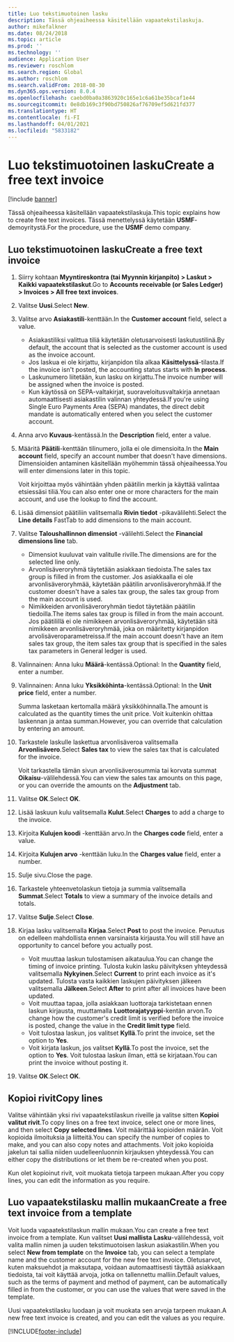 ```yaml
---
title: Luo tekstimuotoinen lasku
description: Tässä ohjeaiheessa käsitellään vapaatekstilaskuja.
author: mikefalkner
ms.date: 08/24/2018
ms.topic: article
ms.prod: ''
ms.technology: ''
audience: Application User
ms.reviewer: roschlom
ms.search.region: Global
ms.author: roschlom
ms.search.validFrom: 2018-08-30
ms.dyn365.ops.version: 8.0.4
ms.openlocfilehash: caebd0ba0a3863920c165e1c6a61be35bcaf1e44
ms.sourcegitcommit: 0e8db169c3f90bd750826af76709ef5d621fd377
ms.translationtype: HT
ms.contentlocale: fi-FI
ms.lasthandoff: 04/01/2021
ms.locfileid: "5833182"
---
```

# <a name="create-a-free-text-invoice"></a><span data-ttu-id="dec84-103">Luo tekstimuotoinen lasku</span><span class="sxs-lookup"><span data-stu-id="dec84-103">Create a free text invoice</span></span>

[!include [banner](../includes/banner.md)]

<span data-ttu-id="dec84-104">Tässä ohjeaiheessa käsitellään vapaatekstilaskuja.</span><span class="sxs-lookup"><span data-stu-id="dec84-104">This topic explains how to create free text invoices.</span></span> <span data-ttu-id="dec84-105">Tässä menettelyssä käytetään **USMF**-demoyritystä.</span><span class="sxs-lookup"><span data-stu-id="dec84-105">For the procedure, use the **USMF** demo company.</span></span>

## <a name="create-a-free-text-invoice"></a><span data-ttu-id="dec84-106">Luo tekstimuotoinen lasku</span><span class="sxs-lookup"><span data-stu-id="dec84-106">Create a free text invoice</span></span>

1. <span data-ttu-id="dec84-107">Siirry kohtaan **Myyntireskontra (tai Myynnin kirjanpito) \> Laskut \> Kaikki vapaatekstilaskut**.</span><span class="sxs-lookup"><span data-stu-id="dec84-107">Go to **Accounts receivable (or Sales Ledger) \> Invoices \> All free text invoices**.</span></span>
2. <span data-ttu-id="dec84-108">Valitse **Uusi**.</span><span class="sxs-lookup"><span data-stu-id="dec84-108">Select **New**.</span></span>
3. <span data-ttu-id="dec84-109">Valitse arvo **Asiakastili**-kenttään.</span><span class="sxs-lookup"><span data-stu-id="dec84-109">In the **Customer account** field, select a value.</span></span>

    * <span data-ttu-id="dec84-110">Asiakastiliksi valittua tiliä käytetään oletusarvoisesti laskutustilinä.</span><span class="sxs-lookup"><span data-stu-id="dec84-110">By default, the account that is selected as the customer account is used as the invoice account.</span></span>
    * <span data-ttu-id="dec84-111">Jos laskua ei ole kirjattu, kirjanpidon tila alkaa **Käsittelyssä**-tilasta.</span><span class="sxs-lookup"><span data-stu-id="dec84-111">If the invoice isn't posted, the accounting status starts with **In process**.</span></span>
    * <span data-ttu-id="dec84-112">Laskunumero liitetään, kun lasku on kirjattu.</span><span class="sxs-lookup"><span data-stu-id="dec84-112">The invoice number will be assigned when the invoice is posted.</span></span>
    * <span data-ttu-id="dec84-113">Kun käytössä on SEPA-valtakirjat, suoraveloitusvaltakirja annetaan automaattisesti asiakastilin valinnan yhteydessä.</span><span class="sxs-lookup"><span data-stu-id="dec84-113">If you're using Single Euro Payments Area (SEPA) mandates, the direct debit mandate is automatically entered when you select the customer account.</span></span>

4. <span data-ttu-id="dec84-114">Anna arvo **Kuvaus**-kentässä.</span><span class="sxs-lookup"><span data-stu-id="dec84-114">In the **Description** field, enter a value.</span></span>
5. <span data-ttu-id="dec84-115">Määritä **Päätili**-kenttään tilinumero, jolla ei ole dimensioita.</span><span class="sxs-lookup"><span data-stu-id="dec84-115">In the **Main account** field, specify an account number that doesn't have dimensions.</span></span> <span data-ttu-id="dec84-116">Dimensioiden antaminen käsitellään myöhemmin tässä ohjeaiheessa.</span><span class="sxs-lookup"><span data-stu-id="dec84-116">You will enter dimensions later in this topic.</span></span>

    <span data-ttu-id="dec84-117">Voit kirjoittaa myös vähintään yhden päätilin merkin ja käyttää valintaa etsiessäsi tiliä.</span><span class="sxs-lookup"><span data-stu-id="dec84-117">You can also enter one or more characters for the main account, and use the lookup to find the account.</span></span>

6. <span data-ttu-id="dec84-118">Lisää dimensiot päätiliin valitsemalla **Rivin tiedot** -pikavälilehti.</span><span class="sxs-lookup"><span data-stu-id="dec84-118">Select the **Line details** FastTab to add dimensions to the main account.</span></span>
7. <span data-ttu-id="dec84-119">Valitse **Taloushallinnon dimensiot** -välilehti.</span><span class="sxs-lookup"><span data-stu-id="dec84-119">Select the **Financial dimensions line** tab.</span></span>

    * <span data-ttu-id="dec84-120">Dimensiot kuuluvat vain valitulle riville.</span><span class="sxs-lookup"><span data-stu-id="dec84-120">The dimensions are for the selected line only.</span></span>
    * <span data-ttu-id="dec84-121">Arvonlisäveroryhmä täytetään asiakkaan tiedoista.</span><span class="sxs-lookup"><span data-stu-id="dec84-121">The sales tax group is filled in from the customer.</span></span> <span data-ttu-id="dec84-122">Jos asiakkaalla ei ole arvonlisäveroryhmää, käytetään päätilin arvonlisäveroryhmää.</span><span class="sxs-lookup"><span data-stu-id="dec84-122">If the customer doesn't have a sales tax group, the sales tax group from the main account is used.</span></span>
    * <span data-ttu-id="dec84-123">Nimikkeiden arvonlisäveroryhmän tiedot täytetään päätilin tiedoilla.</span><span class="sxs-lookup"><span data-stu-id="dec84-123">The items sales tax group is filled in from the main account.</span></span> <span data-ttu-id="dec84-124">Jos päätilillä ei ole nimikkeen arvonlisäveroryhmää, käytetään sitä nimikkeen arvonlisäveroryhmää, joka on määritetty kirjanpidon arvolisäveroparametreissa.</span><span class="sxs-lookup"><span data-stu-id="dec84-124">If the main account doesn't have an item sales tax group, the item sales tax group that is specified in the sales tax parameters in General ledger is used.</span></span>

8. <span data-ttu-id="dec84-125">Valinnainen: Anna luku **Määrä**-kentässä.</span><span class="sxs-lookup"><span data-stu-id="dec84-125">Optional: In the **Quantity** field, enter a number.</span></span>
9. <span data-ttu-id="dec84-126">Valinnainen: Anna luku **Yksikköhinta**-kentässä.</span><span class="sxs-lookup"><span data-stu-id="dec84-126">Optional: In the **Unit price** field, enter a number.</span></span>

    <span data-ttu-id="dec84-127">Summa lasketaan kertomalla määrä yksikköhinnalla.</span><span class="sxs-lookup"><span data-stu-id="dec84-127">The amount is calculated as the quantity times the unit price.</span></span> <span data-ttu-id="dec84-128">Voit kuitenkin ohittaa laskennan ja antaa summan.</span><span class="sxs-lookup"><span data-stu-id="dec84-128">However, you can override that calculation by entering an amount.</span></span>

10. <span data-ttu-id="dec84-129">Tarkastele laskulle laskettua arvonlisäveroa valitsemalla **Arvonlisävero**.</span><span class="sxs-lookup"><span data-stu-id="dec84-129">Select **Sales tax** to view the sales tax that is calculated for the invoice.</span></span>

    <span data-ttu-id="dec84-130">Voit tarkastella tämän sivun arvonlisäverosummia tai korvata summat **Oikaisu**-välilehdessä.</span><span class="sxs-lookup"><span data-stu-id="dec84-130">You can view the sales tax amounts on this page, or you can override the amounts on the **Adjustment** tab.</span></span>

11. <span data-ttu-id="dec84-131">Valitse **OK**.</span><span class="sxs-lookup"><span data-stu-id="dec84-131">Select **OK**.</span></span>
12. <span data-ttu-id="dec84-132">Lisää laskuun kulu valitsemalla **Kulut**.</span><span class="sxs-lookup"><span data-stu-id="dec84-132">Select **Charges** to add a charge to the invoice.</span></span>
13. <span data-ttu-id="dec84-133">Kirjoita **Kulujen koodi** -kenttään arvo.</span><span class="sxs-lookup"><span data-stu-id="dec84-133">In the **Charges code** field, enter a value.</span></span>
14. <span data-ttu-id="dec84-134">Kirjoita **Kulujen arvo** -kenttään luku.</span><span class="sxs-lookup"><span data-stu-id="dec84-134">In the **Charges value** field, enter a number.</span></span>
15. <span data-ttu-id="dec84-135">Sulje sivu.</span><span class="sxs-lookup"><span data-stu-id="dec84-135">Close the page.</span></span>
16. <span data-ttu-id="dec84-136">Tarkastele yhteenvetolaskun tietoja ja summia valitsemalla **Summat**.</span><span class="sxs-lookup"><span data-stu-id="dec84-136">Select **Totals** to view a summary of the invoice details and totals.</span></span>
17. <span data-ttu-id="dec84-137">Valitse **Sulje**.</span><span class="sxs-lookup"><span data-stu-id="dec84-137">Select **Close**.</span></span>
18. <span data-ttu-id="dec84-138">Kirjaa lasku valitsemalla **Kirjaa**.</span><span class="sxs-lookup"><span data-stu-id="dec84-138">Select **Post** to post the invoice.</span></span> <span data-ttu-id="dec84-139">Peruutus on edelleen mahdollista ennen varsinaista kirjausta.</span><span class="sxs-lookup"><span data-stu-id="dec84-139">You will still have an opportunity to cancel before you actually post.</span></span>

    * <span data-ttu-id="dec84-140">Voit muuttaa laskun tulostamisen aikataulua.</span><span class="sxs-lookup"><span data-stu-id="dec84-140">You can change the timing of invoice printing.</span></span> <span data-ttu-id="dec84-141">Tulosta kukin lasku päivityksen yhteydessä valitsemalla **Nykyinen**.</span><span class="sxs-lookup"><span data-stu-id="dec84-141">Select **Current** to print each invoice as it's updated.</span></span> <span data-ttu-id="dec84-142">Tulosta vasta kaikkien laskujen päivityksen jälkeen valitsemalla **Jälkeen**.</span><span class="sxs-lookup"><span data-stu-id="dec84-142">Select **After** to print after all invoices have been updated.</span></span>
    * <span data-ttu-id="dec84-143">Voit muuttaa tapaa, jolla asiakkaan luottoraja tarkistetaan ennen laskun kirjausta, muuttamalla **Luottorajatyyppi**-kentän arvon.</span><span class="sxs-lookup"><span data-stu-id="dec84-143">To change how the customer's credit limit is verified before the invoice is posted, change the value in the **Credit limit type** field.</span></span>
    * <span data-ttu-id="dec84-144">Voit tulostaa laskun, jos valitset **Kyllä**.</span><span class="sxs-lookup"><span data-stu-id="dec84-144">To print the invoice, set the option to **Yes**.</span></span>
    * <span data-ttu-id="dec84-145">Voit kirjata laskun, jos valitset **Kyllä**.</span><span class="sxs-lookup"><span data-stu-id="dec84-145">To post the invoice, set the option to **Yes**.</span></span> <span data-ttu-id="dec84-146">Voit tulostaa laskun ilman, että se kirjataan.</span><span class="sxs-lookup"><span data-stu-id="dec84-146">You can print the invoice without posting it.</span></span>

19. <span data-ttu-id="dec84-147">Valitse **OK**.</span><span class="sxs-lookup"><span data-stu-id="dec84-147">Select **OK**.</span></span>

## <a name="copy-lines"></a><span data-ttu-id="dec84-148">Kopioi rivit</span><span class="sxs-lookup"><span data-stu-id="dec84-148">Copy lines</span></span>
<span data-ttu-id="dec84-149">Valitse vähintään yksi rivi vapaatekstilaskun riveille ja valitse sitten **Kopioi valitut rivit**.</span><span class="sxs-lookup"><span data-stu-id="dec84-149">To copy lines on a free text invoice, select one or more lines, and then select **Copy selected lines**.</span></span> <span data-ttu-id="dec84-150">Voit määrittää kopioiden määrän. Voit kopioida ilmoituksia ja liitteitä.</span><span class="sxs-lookup"><span data-stu-id="dec84-150">You can specify the number of copies to make, and you can also copy notes and attachments.</span></span> <span data-ttu-id="dec84-151">Voit joko kopioida jakelun tai sallia niiden uudelleenluonnin kirjauksen yhteydessä.</span><span class="sxs-lookup"><span data-stu-id="dec84-151">You can either copy the distributions or let them be re-created when you post.</span></span>

<span data-ttu-id="dec84-152">Kun olet kopioinut rivit, voit muokata tietoja tarpeen mukaan.</span><span class="sxs-lookup"><span data-stu-id="dec84-152">After you copy lines, you can edit the information as you require.</span></span>

## <a name="create-a-free-text-invoice-from-a-template"></a><span data-ttu-id="dec84-153">Luo vapaatekstilasku mallin mukaan</span><span class="sxs-lookup"><span data-stu-id="dec84-153">Create a free text invoice from a template</span></span>
<span data-ttu-id="dec84-154">Voit luoda vapaatekstilaskun mallin mukaan.</span><span class="sxs-lookup"><span data-stu-id="dec84-154">You can create a free text invoice from a template.</span></span> <span data-ttu-id="dec84-155">Kun valitset **Uusi mallista** **Lasku**-välilehdessä, voit valita mallin nimen ja uuden tekstimuotoisen laskun asiakastilin.</span><span class="sxs-lookup"><span data-stu-id="dec84-155">When you select **New from template** on the **Invoice** tab, you can select a template name and the customer account for the new free text invoice.</span></span> <span data-ttu-id="dec84-156">Oletusarvot, kuten maksuehdot ja maksutapa, voidaan automaattisesti täyttää asiakkaan tiedoista, tai voit käyttää arvoja, jotka on tallennettu malliin.</span><span class="sxs-lookup"><span data-stu-id="dec84-156">Default values, such as the terms of payment and method of payment, can be automatically filled in from the customer, or you can use the values that were saved in the template.</span></span>

<span data-ttu-id="dec84-157">Uusi vapaatekstilasku luodaan ja voit muokata sen arvoja tarpeen mukaan.</span><span class="sxs-lookup"><span data-stu-id="dec84-157">A new free text invoice is created, and you can edit the values as you require.</span></span>


[!INCLUDE[footer-include](../../includes/footer-banner.md)]